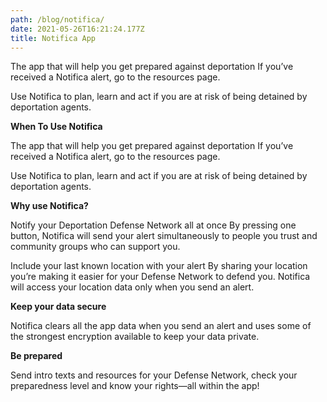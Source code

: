 ```yaml
---
path: /blog/notifica/
date: 2021-05-26T16:21:24.177Z
title: Notifica App
---
```

The app that will help you get prepared against deportation
If you’ve received a Notifica alert, go to the resources page.

Use Notifica to plan, learn and act if you are at risk of being detained by deportation agents.

**When To Use Notifica**

The app that will help you get prepared against deportation
If you’ve received a Notifica alert, go to the resources page.

Use Notifica to plan, learn and act if you are at risk of being detained by deportation agents.

**Why use Notifica?**

Notify your Deportation Defense Network all at once
By pressing one button, Notifica will send your alert simultaneously to people you trust and community groups who can support you.

Include your last known location with your alert
By sharing your location you’re making it easier for your Defense Network to defend you. Notifica will access your location data only when you send an alert.

**Keep your data secure**

Notifica clears all the app data when you send an alert and uses some of the strongest encryption available to keep your data private.

**Be prepared**

Send intro texts and resources for your Defense Network, check your preparedness level and know your rights—all within the app!